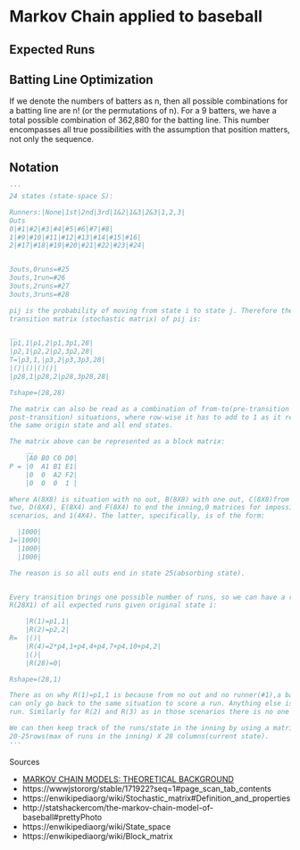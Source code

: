 # Markov Chain applied to baseball

## Expected Runs


## Batting Line Optimization

If we denote the numbers of batters as n, then all possible combinations for a batting line are n! (or the permutations of n). For a 9 batters, we have a total possible combination of 362,880 for the batting line. This number encompasses all true possibilities with the assumption that position matters, not only the sequence.

## Notation
```python
'''
24 states (state-space S):

Runners:|None|1st|2nd|3rd|1&2|1&3|2&3|1,2,3|
Outs
0|#1|#2|#3|#4|#5|#6|#7|#8|
1|#9|#10|#11|#12|#13|#14|#15|#16|
2|#17|#18|#19|#20|#21|#22|#23|#24|


3outs,0runs=#25
3outs,1run=#26
3outs,2runs=#27
3outs,3runs=#28

pij is the probability of moving from state i to state j. Therefore the
transition matrix (stochastic matrix) of pij is:

__
|p1,1|p1,2|p1,3p1,28|
|p2,1|p2,2|p2,3p2,28|
T=|p3,1,|p3,2|p3,3p3,28|
|()|()|()()|
|p28,1|p28,2|p28,3p28,28|

Tshape=(28,28)

The matrix can also be read as a combination of from-to(pre-transition and
post-transition) situations, where row-wise it has to add to 1 as it represents
the same origin state and all end states.

The matrix above can be represented as a block matrix:
    __
    |A0 B0 C0 D0|
P = |0  A1 B1 E1|
    |0  0  A2 F2|
    |0  0  0  1 |

Where A(8X8) is situation with no out, B(8X8) with one out, C(8X8)from zero to
two, D(8X4), E(8X4) and F(8X4) to end the inning,0 matrices for impossible
scenarios, and 1(4X4). The latter, specifically, is of the form:

  |1000|
1=|1000|
  |1000|
  |1000|

The reason is so all outs end in state 25(absorbing state).


Every transition brings one possible number of runs, so we can have a run matrix
R(28X1) of all expected runs given original state i:

    |R(1)=p1,1|
    |R(2)=p2,2|
R=  |()|
    |R(4)=2*p4,1+p4,4+p4,7+p4,10+p4,2|
    |()|
    |R(28)=0|

Rshape=(28,1)

There as on why R(1)=p1,1 is because from no out and no runner(#1),a batter
can only go back to the same situation to score a run. Anything else is not a
run. Similarly for R(2) and R(3) as in those scenarios there is no one on base

We can then keep track of the runs/state in the inning by using a matrix U of
20-25rows(max of runs in the inning) X 28 columns(current state).
'''
```

Sources
  - [MARKOV CHAIN MODELS: THEORETICAL BACKGROUND](http://www.pankin.com/markov/theory.htm)
  - https://wwwjstororg/stable/171922?seq=1#page_scan_tab_contents
  - https://enwikipediaorg/wiki/Stochastic_matrix#Definition_and_properties
  - http://statshackercom/the-markov-chain-model-of-baseball#prettyPhoto
  - https://enwikipediaorg/wiki/State_space
  - https://enwikipediaorg/wiki/Block_matrix
